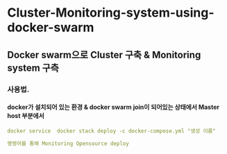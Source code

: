 # Cluster-Monitoring-system-using-docker-swarm

## Docker swarm으로 Cluster 구축 & Monitoring system 구측

### 사용법.

#### docker가 설치되어 있는 환경 & docker swarm join이 되어있는 상태에서 Master host 부분에서 

```yaml
docker service  docker stack deploy -c docker-compose.yml "생성 이름"

명령어를 통해 Monitoring Opensource deploy
